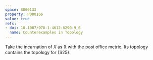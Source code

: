 ```yaml
---
space: S000133
property: P000166
value: true
refs:
- doi: 10.1007/978-1-4612-6290-9_6
  name: Counterexamples in Topology
---
```


Take the incarnation of $X$ as $\mathbb R$ with the post office metric.
Its topology contains the topology for {S25}.
